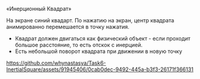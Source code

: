 «Инерционный Квадрат»

На экране синий квадарт. По нажатию на экран, центр квадрата анимированно перемешается в точку нажатия.

- Квадрат должен двигаться как физический объект - если проходит большое расстояние, то есть отскок с инерцией.
- Есть небольшой поворот квадрата при движении в новую точку

https://github.com/whynastasya/Task6-InertialSquare/assets/91945406/0cab0dec-9492-445a-b3f3-26171f366131

